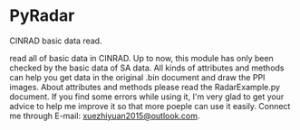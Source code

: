 # PyRadar
CINRAD basic data read.

read all of  basic data in CINRAD. Up to now, this module has only been checked by the basic data of SA data. All kinds of attributes and methods
can help you get data in the original .bin document and draw the PPI images. About attributes and methods please read the RadarExample.py 
document.
If you find some errors while using it, I'm very glad to get your advice to help me improve it so that more poeple can use it easily.
Connect me through E-mail: xuezhiyuan2015@outlook.com.

